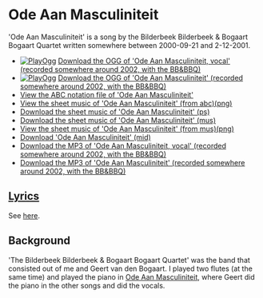 # Ode Aan Masculiniteit

'Ode Aan Masculiniteit' is a song by the Bilderbeek Bilderbeek & Bogaart Bogaart Quartet
written somewhere between 2000-09-21 and 2-12-2001.

 * [![PlayOgg](http://static.fsf.org/playogg/Play_ogg_80x15.png "I support PlayOgg!")](http://playogg.org) [Download the OGG of 'Ode Aan Masculiniteit, vocal' (recorded somewhere around 2002, with the BB&BBQ)](http://www.richelbilderbeek.nl/CD01_01OdeAanMasculiniteitVocaal.ogg)
 * [![PlayOgg](http://static.fsf.org/playogg/Play_ogg_80x15.png "I support PlayOgg!")](http://playogg.org) [Download the OGG of 'Ode Aan Masculiniteit' (recorded somewhere around 2002, with the BB&BBQ)](http://www.richelbilderbeek.nl/CD01_05OdeAanMasculiniteit.ogg)
 * [View the ABC notation file of 'Ode Aan Masculiniteit'](03_ode_aan_musculiniteit.abc)
 * [View the sheet music of 'Ode Aan Masculiniteit' (from abc)(png)](03_ode_aan_musculiniteit.png)
 * [Download the sheet music of 'Ode Aan Masculiniteit' (ps)](03_ode_aan_musculiniteit.ps)
 * [Download the sheet music of 'Ode Aan Masculiniteit' (mus)](03_ode_aan_musculiniteit.mus)
 * [View the sheet music of 'Ode Aan Masculiniteit' (from mus)(png)](03_ode_aan_musculiniteit_mus.png)
 * [Download 'Ode Aan Masculiniteit' (mid)](http://www.richelbilderbeek.nl/SongOdeAanMasculiniteit.mid)
 * [Download the MP3 of 'Ode Aan Masculiniteit, vocal' (recorded somewhere around 2002, with the BB&BBQ)](http://www.richelbilderbeek.nl/CD01_01OdeAanMasculiniteitVocaal.mp3)
 * [Download the MP3 of 'Ode Aan Masculiniteit' (recorded somewhere around 2002, with the BB&BBQ)](http://www.richelbilderbeek.nl/CD01_05OdeAanMasculiniteit.mp3)

## [Lyrics](03_ode_aan_musculiniteit.txt)

See [here](03_ode_aan_musculiniteit.txt).

## Background

'The Bilderbeek Bilderbeek & Bogaart Bogaart Quartet' was the band 
that consisted out of me and Geert van den Bogaart. I played 
two flutes (at the same time) and played the piano 
in [Ode Aan Masculiniteit](OdeAanMasculiniteit.md), where
Geert did the piano in the other songs and did the vocals.
